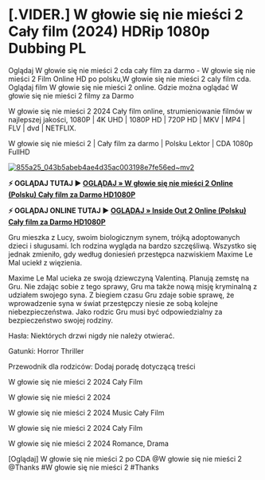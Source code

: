 # [.VIDER.] W głowie się nie mieści 2 Cały film (2024) HDRip 1080p Dubbing PL

Oglądaj W głowie się nie mieści 2 cda cały film za darmo - W głowie się nie mieści 2 Film Online HD po polsku,W głowie się nie mieści 2 caly film cda. Oglądaj film W głowie się nie mieści 2 online. Gdzie można oglądać W głowie się nie mieści 2 filmy za Darmo

W głowie się nie mieści 2 2024 Cały film online, strumieniowanie filmów w najlepszej jakości, 1080P | 4K UHD | 1080P HD | 720P HD | MKV | MP4 | FLV | dvd | NETFLIX.

W głowie się nie mieści 2 | Cały film za darmo | Polsku Lektor | CDA 1080p FullHD

[![855a25_043b5abeb4ae4d35ac003198e7fe56ed~mv2](https://github.com/user-attachments/assets/659c8c23-1887-4537-bb54-58845a7b7d5c)](https://vip.movieszone.club/pl/1022789/inside-out-2.html)

**⚡ OGLĄDAJ TUTAJ ▶ [OGLĄDAJ » W głowie się nie mieści 2 Online (Polsku) Cały film za Darmo HD1080P](https://vip.movieszone.club/pl/1022789/inside-out-2.html)**

**⚡ OGLĄDAJ ONLINE TUTAJ ▶ [OGLĄDAJ » Inside Out 2 Online (Polsku) Cały film za Darmo HD1080P](https://vip.movieszone.club/pl/1022789/inside-out-2.html)**

Gru mieszka z Lucy, swoim biologicznym synem, trójką adoptowanych dzieci i sługusami. Ich rodzina wygląda na bardzo szczęśliwą. Wszystko się jednak zmieniło, gdy według doniesień przestępca nazwiskiem Maxime Le Mal uciekł z więzienia.

Maxime Le Mal ucieka ze swoją dziewczyną Valentiną. Planują zemstę na Gru. Nie zdając sobie z tego sprawy, Gru ma także nową misję kryminalną z udziałem swojego syna. Z biegiem czasu Gru zdaje sobie sprawę, że wprowadzenie syna w świat przestępczy niesie ze sobą kolejne niebezpieczeństwa. Jako rodzic Gru musi być odpowiedzialny za bezpieczeństwo swojej rodziny.

Hasła: Niektórych drzwi nigdy nie należy otwierać.

Gatunki: Horror Thriller

Przewodnik dla rodziców: Dodaj poradę dotyczącą treści

W głowie się nie mieści 2 2024 Cały Film

W głowie się nie mieści 2 2024

W głowie się nie mieści 2 2024 Music Cały Film

W głowie się nie mieści 2 2024 Cały Film

W głowie się nie mieści 2 2024 Romance, Drama

[Oglądaj] W głowie się nie mieści 2 po CDA @W głowie się nie mieści 2 @Thanks #W głowie się nie mieści 2 #Thanks
